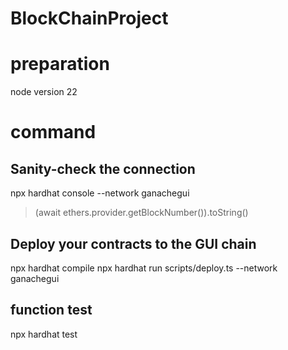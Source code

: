 # BlockChainProject

# preparation

node version 22

# command

## Sanity-check the connection
npx hardhat console --network ganachegui
> (await ethers.provider.getBlockNumber()).toString()

## Deploy your contracts to the GUI chain
npx hardhat compile
npx hardhat run scripts/deploy.ts --network ganachegui

## function test
npx hardhat test
